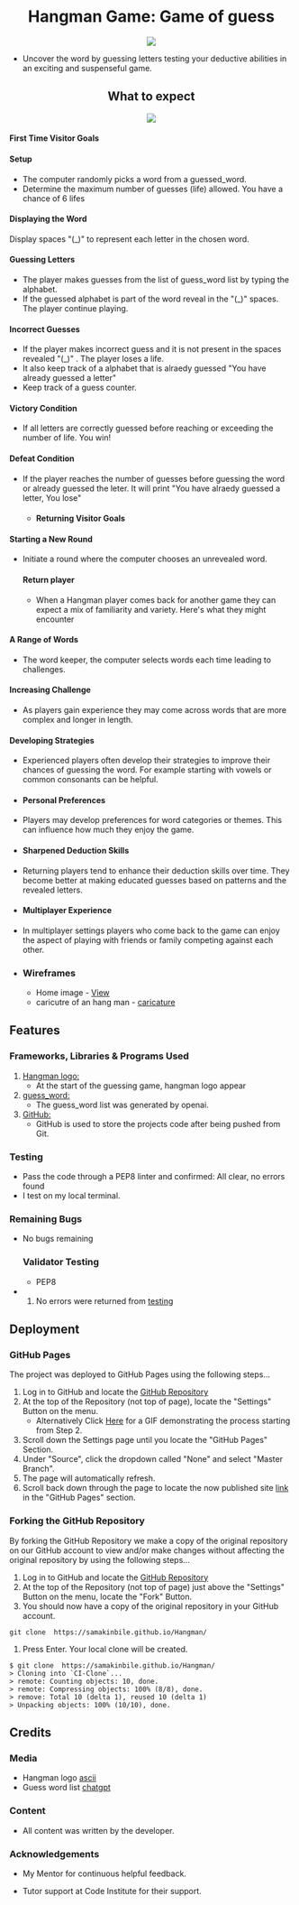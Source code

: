 <h1 align="center">Hangman Game: Game of guess</h1>

<p align="center">
<img src="hangmanimages/hangmanprofile.jpeg" />
</p>

- Uncover the word by guessing letters testing your deductive abilities in an exciting and suspenseful game.

<h2 align="center">What to expect</h2>

<p align="center">
<img src="hangmanimages/Webcapture_flowchart_.jpeg" />
</p>
       
 #### First Time Visitor Goals

#### Setup
- The computer randomly picks a word from a guessed_word.
- Determine the maximum number of guesses (life) allowed. You have a chance of 6 lifes

#### Displaying the Word
Display spaces "(_)" to represent each letter in the chosen word.

#### Guessing Letters
- The player makes guesses from the list of guess_word list by typing the alphabet.
- If the guessed alphabet is part of the word reveal in the "(_)" spaces. The player continue playing.

#### Incorrect Guesses
- If the player makes incorrect guess and it is not present in the spaces revealed "(_)" . The player loses a life.
- It also keep track of a alphabet that is alraedy guessed "You have already guessed a letter"
- Keep track of a guess counter.

 #### Victory Condition
- If all letters are correctly guessed before reaching or exceeding the number of life. You win!

#### Defeat Condition
- If the player reaches the number of guesses before guessing the word or already guessed the leter. It will print  "You have alraedy guessed a letter, You lose"

  - #### Returning Visitor Goals

#### Starting a New Round

- Initiate a round where the computer chooses an unrevealed word.

  #### Return player

  - When a Hangman player comes back for another game they can expect a mix of familiarity and variety. Here's what they might encounter

#### A Range of Words
- The word keeper, the computer selects words each time leading to challenges.

#### Increasing Challenge
- As players gain experience they may come across words that are more complex and longer in length.

#### Developing Strategies
- Experienced players often develop their strategies to improve their chances of guessing the word. For example starting with vowels or common consonants can be helpful.

- #### Personal Preferences
- Players may develop preferences for word categories or themes. This can influence how much they enjoy the game.

- #### Sharpened Deduction Skills
- Returning players tend to enhance their deduction skills over time. They become better at making educated guesses based on patterns and the revealed letters.


- #### Multiplayer Experience
- In multiplayer settings players who come back to the game can enjoy the aspect of playing with friends or family competing against each other.
  

- ### Wireframes

  - Home image -                 [View](https://ascii.co.uk/)
  - caricutre of an hang man -   [caricature](https://ascii.co.uk/)



## Features


### Frameworks, Libraries & Programs Used

1. [Hangman logo:](https://ascii.co.uk/art/hangman)
    - At the start of the guessing game, hangman logo appear
2. [guess_word:](https://opeanai/)
    - The guess_word list was generated by openai.
3. [GitHub:](https://github.com/)
    - GitHub is used to store the projects code after being pushed from Git.



###  Testing

- Pass the code through a PEP8 linter and confirmed: All clear, no errors found
- I test on my local terminal.
### Remaining Bugs

- No bugs remaining
  
  ### Validator Testing
  - PEP8
- 1. No errors were returned from [testing](https://pep8ci.herokuapp.com/#)

## Deployment

### GitHub Pages

The project was deployed to GitHub Pages using the following steps...

1. Log in to GitHub and locate the [GitHub Repository](https://github.com/)
2. At the top of the Repository (not top of page), locate the "Settings" Button on the menu.
    - Alternatively Click [Here](https://raw.githubusercontent.com/) for a GIF demonstrating the process starting from Step 2.
3. Scroll down the Settings page until you locate the "GitHub Pages" Section.
4. Under "Source", click the dropdown called "None" and select "Master Branch".
5. The page will automatically refresh.
6. Scroll back down through the page to locate the now published site [link](https://github.com) in the "GitHub Pages" section.

### Forking the GitHub Repository

By forking the GitHub Repository we make a copy of the original repository on our GitHub account to view and/or make changes without affecting the original repository by using the following steps...

1. Log in to GitHub and locate the [GitHub Repository](https://github.com/)
2. At the top of the Repository (not top of page) just above the "Settings" Button on the menu, locate the "Fork" Button.
3. You should now have a copy of the original repository in your GitHub account.



```
git clone  https://samakinbile.github.io/Hangman/
```

1. Press Enter. Your local clone will be created.

```
$ git clone  https://samakinbile.github.io/Hangman/
> Cloning into `CI-Clone`...
> remote: Counting objects: 10, done.
> remote: Compressing objects: 100% (8/8), done.
> remove: Total 10 (delta 1), reused 10 (delta 1)
> Unpacking objects: 100% (10/10), done.
```



## Credits

### Media

- Hangman logo  [ascii ](https://ascii.co.uk)
- Guess word list [chatgpt](https://openai.com/)
 
### Content

- All content was written by the developer.

### Acknowledgements

- My Mentor for continuous helpful feedback.

- Tutor support at Code Institute for their support.
